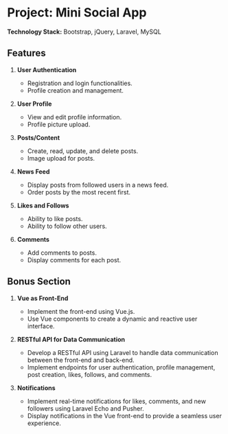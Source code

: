 # Project: Mini Social App

**Technology Stack:** Bootstrap, jQuery, Laravel, MySQL

## Features

1. **User Authentication**
   - Registration and login functionalities.
   - Profile creation and management.

2. **User Profile**
   - View and edit profile information.
   - Profile picture upload.

3. **Posts/Content**
   - Create, read, update, and delete posts.
   - Image upload for posts.

4. **News Feed**
   - Display posts from followed users in a news feed.
   - Order posts by the most recent first.

5. **Likes and Follows**
   - Ability to like posts.
   - Ability to follow other users.

6. **Comments**
   - Add comments to posts.
   - Display comments for each post.

## Bonus Section

1. **Vue as Front-End**
   - Implement the front-end using Vue.js.
   - Use Vue components to create a dynamic and reactive user interface.

2. **RESTful API for Data Communication**
   - Develop a RESTful API using Laravel to handle data communication between the front-end and back-end.
   - Implement endpoints for user authentication, profile management, post creation, likes, follows, and comments.

3. **Notifications**
   - Implement real-time notifications for likes, comments, and new followers using Laravel Echo and Pusher.
   - Display notifications in the Vue front-end to provide a seamless user experience.
